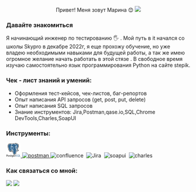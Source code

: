 
<div id="header" align="center">
   Привет! Меня зовут Марина 😊
  <img src="https://media.giphy.com/media/v1.Y2lkPTc5MGI3NjExYzRyeHVtZmc0eGFscDc1a20yMGxmczByNDFyMTNmNmhoNnVsM2cxdiZlcD12MV9pbnRlcm5hbF9naWZfYnlfaWQmY3Q9Zw/H1f1T0tKK4jEfNt6MG/giphy.gif" width="100"/>
</div>

### Давайте знакомиться  
Я начинающий инженер по тестированию 🖐️ .
Мой путь в it начался со школы Skypro в декабре 2022г,  я еще прохожу обучение, но уже владею необходимыми навыками для будущей работы, а так же имею огромное желание начать работать в этой стязе . В свободное время изучаю самостоятельно язык программирования Python на сайте stepik.
### Чек - лист знаний и умений: 
- Оформления  тест-кейсов, чек-листов, баг-репортов  
- Опыт написания API запросов (get, post, put, delete)
- Опыт написания SQL запросов
- Знание инструментов: Jira,Postman,qase.io,SQL,Chrome DevTools,Charles,SoapUI 


<h3 align="left">Инструменты:</h3>
<p align="left"> <a href="https://www.postgresql.org" target="_blank" rel="noreferrer"> <img src="https://raw.githubusercontent.com/devicons/devicon/master/icons/postgresql/postgresql-original-wordmark.svg" alt="postgresql" width="40" height="40"/> </a> <a href="https://postman.com" target="_blank" rel="noreferrer"> <img src="https://www.vectorlogo.zone/logos/getpostman/getpostman-icon.svg" alt="postman" width="40" height="40"/> </a> 
<img src="https://github.com/MarinaEgoshina/MarinaEgoshina/blob/7d60a6b27c95204fb258a914cb15a2cafff109ac/icons/confluence-original-wordmark.svg" title="confluence" alt="confluence" width="40" height="40"/>&nbsp;
   <img src="https://github.com/MarinaEgoshina/MarinaEgoshina/blob/7d60a6b27c95204fb258a914cb15a2cafff109ac/icons/Jira/png-clipart-jira-software-full-logo-tech-companies-thumbnail.png" title="Jira" alt="Jira" width="40" height="40"/>&nbsp;
<img src="https://github.com/MarinaEgoshina/MarinaEgoshina/blob/b10eb341830ae8e1a0bf7d336219517c75657773/icons/soapui/%D0%91%D0%B5%D0%B7%20%D0%BD%D0%B0%D0%B7%D0%B2%D0%B0%D0%BD%D0%B8%D1%8F.png" title="soapui" alt="soapui" width="40" height="40"/>&nbsp;
<img src="https://github.com/MarinaEgoshina/MarinaEgoshina/blob/32fd8be00927d724230c43f6dd58ee4aa0664138/icons/charles/charles.jpg" title="charles" alt="charles" width="40" height="40"/>&nbsp; 
</p>


### Как связаться со мной: 
<a href="https://t.me/Marinlucky"><img src="https://img.shields.io/badge/-Marinlucky-blue?style=flat&logo=Telegram&logoColor=white"></a> <a href="mailto:marinaevik@yandex.ru"><img src="https://img.shields.io/badge/-Yandex-yellow?style=flat&logo=Yandex&logoColor=white"></a>
